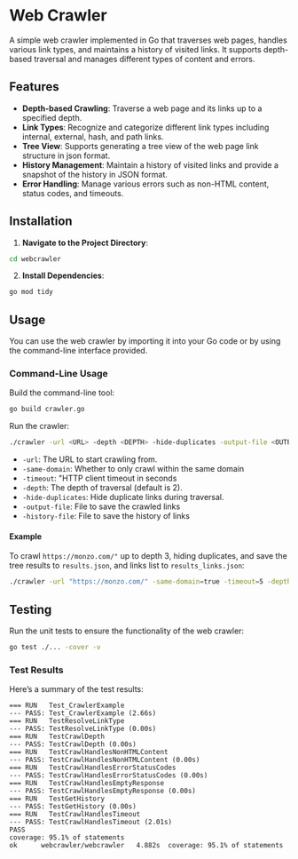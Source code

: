 # Web Crawler

A simple web crawler implemented in Go that traverses web pages, handles various link types, and maintains a history of visited links. It supports depth-based traversal and manages different types of content and errors.

## Features

- **Depth-based Crawling**: Traverse a web page and its links up to a specified depth.
- **Link Types**: Recognize and categorize different link types including internal, external, hash, and path links.
- **Tree View**: Supports generating a tree view of the web page link structure in json format.
- **History Management**: Maintain a history of visited links and provide a snapshot of the history in JSON format.
- **Error Handling**: Manage various errors such as non-HTML content, status codes, and timeouts.

## Installation

1. **Navigate to the Project Directory**:

```sh
cd webcrawler
```

2. **Install Dependencies**:

```sh
go mod tidy
```

## Usage

You can use the web crawler by importing it into your Go code or by using the command-line interface provided.

### Command-Line Usage

Build the command-line tool:

```sh
go build crawler.go
```

Run the crawler:

```sh
./crawler -url <URL> -depth <DEPTH> -hide-duplicates -output-file <OUTPUT_FILE>
```

- `-url`: The URL to start crawling from.
- `-same-domain`: Whether to only crawl within the same domain
- `-timeout`: "HTTP client timeout in seconds
- `-depth`: The depth of traversal (default is 2).
- `-hide-duplicates`: Hide duplicate links during traversal.
- `-output-file`: File to save the crawled links
- `-history-file`: File to save the history of links

#### Example

To crawl `https://monzo.com/"` up to depth 3, hiding duplicates, and save the tree results to `results.json`, and links list to `results_links.json`:

```sh
./crawler -url "https://monzo.com/" -same-domain=true -timeout=5 -depth=3 -hide-duplicates=true -output-file="results.json" -history-file="results_links.json"
```

## Testing

Run the unit tests to ensure the functionality of the web crawler:

```sh
go test ./... -cover -v
```

### Test Results

Here’s a summary of the test results:

```
=== RUN   Test_CrawlerExample
--- PASS: Test_CrawlerExample (2.66s)
=== RUN   TestResolveLinkType
--- PASS: TestResolveLinkType (0.00s)
=== RUN   TestCrawlDepth
--- PASS: TestCrawlDepth (0.00s)
=== RUN   TestCrawlHandlesNonHTMLContent
--- PASS: TestCrawlHandlesNonHTMLContent (0.00s)
=== RUN   TestCrawlHandlesErrorStatusCodes
--- PASS: TestCrawlHandlesErrorStatusCodes (0.00s)
=== RUN   TestCrawlHandlesEmptyResponse
--- PASS: TestCrawlHandlesEmptyResponse (0.00s)
=== RUN   TestGetHistory
--- PASS: TestGetHistory (0.00s)
=== RUN   TestCrawlHandlesTimeout
--- PASS: TestCrawlHandlesTimeout (2.01s)
PASS
coverage: 95.1% of statements
ok      webcrawler/webcrawler   4.882s  coverage: 95.1% of statements
```
